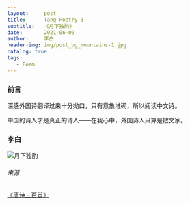 ```yaml
---
layout:     post
title:      Tang-Poetry-3
subtitle:   《月下独酌》
date:       2021-06-09
author:     李白
header-img: img/post_bg_mountains-1.jpg
catalog: true
tags:
   - Poem
---
```


### 前言

深感外国诗翻译过来十分拗口，只有意象堆砌，所以阅读中文诗。

中国的诗人才是真正的诗人——在我心中，外国诗人只算是散文家。

### 李白

![月下独酌](https://github.com/huang-feiyu/huang-feiyu.github.io/blob/master/Resources/Poem/Tang-Poetry-3.png?raw=true)



###### 来源

[《唐诗三百首》](https://github.com/huang-feiyu/huang-feiyu.github.io/blob/master/Resources/%E5%94%90%E8%AF%97%E4%B8%89%E7%99%BE%E9%A6%96.pdf)